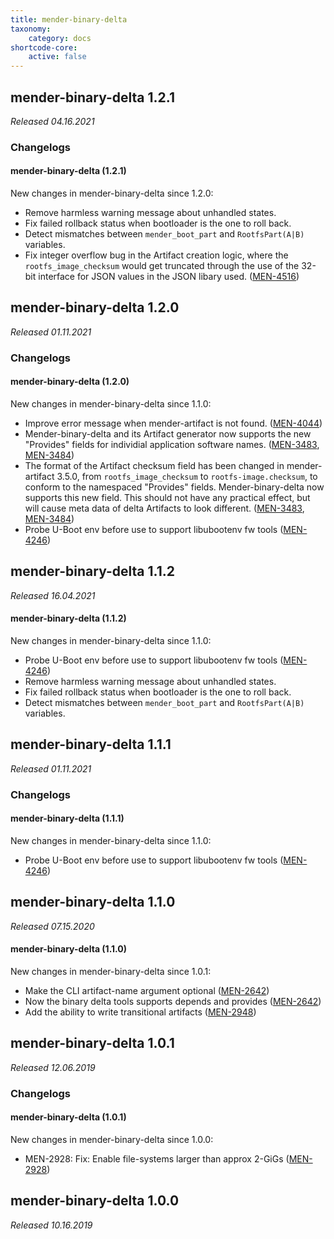 ```yaml
---
title: mender-binary-delta
taxonomy:
    category: docs
shortcode-core:
    active: false
---
```


## mender-binary-delta 1.2.1

_Released 04.16.2021_

### Changelogs

#### mender-binary-delta (1.2.1)

New changes in mender-binary-delta since 1.2.0:

* Remove harmless warning message about unhandled states.
* Fix failed rollback status when bootloader is the one to roll back.
* Detect mismatches between `mender_boot_part` and `RootfsPart(A|B)` variables.
* Fix integer overflow bug in the Artifact creation logic, where the
`rootfs_image_checksum` would get truncated through the use of the 32-bit
interface for JSON values in the JSON libary used.
([MEN-4516](https://tracker.mender.io/browse/MEN-4516))

## mender-binary-delta 1.2.0

_Released 01.11.2021_

### Changelogs

#### mender-binary-delta (1.2.0)

New changes in mender-binary-delta since 1.1.0:

* Improve error message when mender-artifact is not found.
([MEN-4044](https://tracker.mender.io/browse/MEN-4044))
* Mender-binary-delta and its Artifact generator now supports
the new "Provides" fields for individial application software names.
([MEN-3483](https://tracker.mender.io/browse/MEN-3483), [MEN-3484](https://tracker.mender.io/browse/MEN-3484))
* The format of the Artifact checksum field has been changed
in mender-artifact 3.5.0, from `rootfs_image_checksum` to
`rootfs-image.checksum`, to conform to the namespaced "Provides"
fields. Mender-binary-delta now supports this new field. This should
not have any practical effect, but will cause meta data of delta
Artifacts to look different.
([MEN-3483](https://tracker.mender.io/browse/MEN-3483), [MEN-3484](https://tracker.mender.io/browse/MEN-3484))
* Probe U-Boot env before use to support libubootenv fw tools
([MEN-4246](https://tracker.mender.io/browse/MEN-4246))

## mender-binary-delta 1.1.2

_Released 16.04.2021_

#### mender-binary-delta (1.1.2)

New changes in mender-binary-delta since 1.1.0:

* Probe U-Boot env before use to support libubootenv fw tools
([MEN-4246](https://tracker.mender.io/browse/MEN-4246))
* Remove harmless warning message about unhandled states.
* Fix failed rollback status when bootloader is the one to roll back.
* Detect mismatches between `mender_boot_part` and `RootfsPart(A|B)` variables.

## mender-binary-delta 1.1.1

_Released 01.11.2021_

### Changelogs

#### mender-binary-delta (1.1.1)

New changes in mender-binary-delta since 1.1.0:

* Probe U-Boot env before use to support libubootenv fw tools
([MEN-4246](https://tracker.mender.io/browse/MEN-4246))

## mender-binary-delta 1.1.0

_Released 07.15.2020_

#### mender-binary-delta (1.1.0)

New changes in mender-binary-delta since 1.0.1:

* Make the CLI artifact-name argument optional
([MEN-2642](https://tracker.mender.io/browse/MEN-2642))
* Now the binary delta tools supports depends and provides
([MEN-2642](https://tracker.mender.io/browse/MEN-2642))
* Add the ability to write transitional artifacts
([MEN-2948](https://tracker.mender.io/browse/MEN-2948))

## mender-binary-delta 1.0.1

_Released 12.06.2019_

### Changelogs

#### mender-binary-delta (1.0.1)

New changes in mender-binary-delta since 1.0.0:

* MEN-2928: Fix: Enable file-systems larger than approx 2-GiGs
([MEN-2928](https://tracker.mender.io/browse/MEN-2928))

## mender-binary-delta 1.0.0

_Released 10.16.2019_

